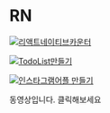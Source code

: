 # RN

[![리액트네이티브카운터](http://img.youtube.com/vi/wQ0L7w54RTYs)](https://youtu.be/wQ0L7w54RTYs=0)

[![TodoList만들기](http://img.youtube.com/vi/zFlTWhzbfnI/0.jpg)](https://youtu.be/zFlTWhzbfnI)

[![인스타그램어플 만들기](http://img.youtube.com/vi/Yba388ThFXY/0.jpg)](https://youtu.be/Yba388ThFXY)

동영상입니다. 클릭해보세요
